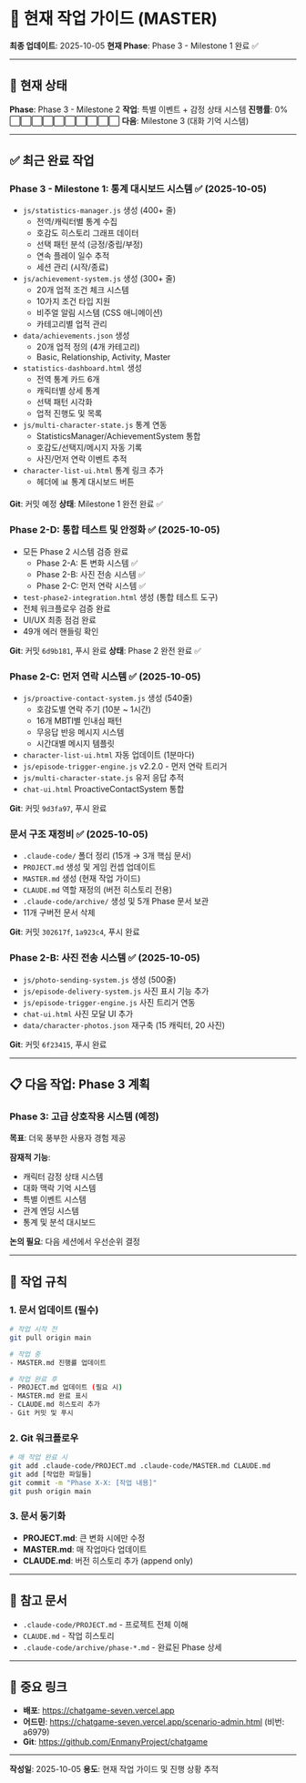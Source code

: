 # 📌 현재 작업 가이드 (MASTER)

**최종 업데이트**: 2025-10-05
**현재 Phase**: Phase 3 - Milestone 1 완료 ✅

---

## 🎯 현재 상태

**Phase**: Phase 3 - Milestone 2
**작업**: 특별 이벤트 + 감정 상태 시스템
**진행률**: 0% ⬜⬜⬜⬜⬜⬜⬜⬜⬜⬜
**다음**: Milestone 3 (대화 기억 시스템)

---

## ✅ 최근 완료 작업

### Phase 3 - Milestone 1: 통계 대시보드 시스템 ✅ (2025-10-05)
- `js/statistics-manager.js` 생성 (400+ 줄)
  * 전역/캐릭터별 통계 수집
  * 호감도 히스토리 그래프 데이터
  * 선택 패턴 분석 (긍정/중립/부정)
  * 연속 플레이 일수 추적
  * 세션 관리 (시작/종료)
- `js/achievement-system.js` 생성 (300+ 줄)
  * 20개 업적 조건 체크 시스템
  * 10가지 조건 타입 지원
  * 비주얼 알림 시스템 (CSS 애니메이션)
  * 카테고리별 업적 관리
- `data/achievements.json` 생성
  * 20개 업적 정의 (4개 카테고리)
  * Basic, Relationship, Activity, Master
- `statistics-dashboard.html` 생성
  * 전역 통계 카드 6개
  * 캐릭터별 상세 통계
  * 선택 패턴 시각화
  * 업적 진행도 및 목록
- `js/multi-character-state.js` 통계 연동
  * StatisticsManager/AchievementSystem 통합
  * 호감도/선택지/메시지 자동 기록
  * 사진/먼저 연락 이벤트 추적
- `character-list-ui.html` 통계 링크 추가
  * 헤더에 📊 통계 대시보드 버튼

**Git**: 커밋 예정
**상태**: Milestone 1 완전 완료 ✅

### Phase 2-D: 통합 테스트 및 안정화 ✅ (2025-10-05)
- 모든 Phase 2 시스템 검증 완료
  * Phase 2-A: 톤 변화 시스템 ✅
  * Phase 2-B: 사진 전송 시스템 ✅
  * Phase 2-C: 먼저 연락 시스템 ✅
- `test-phase2-integration.html` 생성 (통합 테스트 도구)
- 전체 워크플로우 검증 완료
- UI/UX 최종 점검 완료
- 49개 에러 핸들링 확인

**Git**: 커밋 `6d9b181`, 푸시 완료
**상태**: Phase 2 완전 완료 ✅

### Phase 2-C: 먼저 연락 시스템 ✅ (2025-10-05)
- `js/proactive-contact-system.js` 생성 (540줄)
  * 호감도별 연락 주기 (10분 ~ 1시간)
  * 16개 MBTI별 인내심 패턴
  * 무응답 반응 메시지 시스템
  * 시간대별 메시지 템플릿
- `character-list-ui.html` 자동 업데이트 (1분마다)
- `js/episode-trigger-engine.js` v2.2.0 - 먼저 연락 트리거
- `js/multi-character-state.js` 유저 응답 추적
- `chat-ui.html` ProactiveContactSystem 통합

**Git**: 커밋 `9d3fa97`, 푸시 완료

### 문서 구조 재정비 ✅ (2025-10-05)
- `.claude-code/` 폴더 정리 (15개 → 3개 핵심 문서)
- `PROJECT.md` 생성 및 게임 컨셉 업데이트
- `MASTER.md` 생성 (현재 작업 가이드)
- `CLAUDE.md` 역할 재정의 (버전 히스토리 전용)
- `.claude-code/archive/` 생성 및 5개 Phase 문서 보관
- 11개 구버전 문서 삭제

**Git**: 커밋 `302617f`, `1a923c4`, 푸시 완료

### Phase 2-B: 사진 전송 시스템 ✅ (2025-10-05)
- `js/photo-sending-system.js` 생성 (500줄)
- `js/episode-delivery-system.js` 사진 표시 기능 추가
- `js/episode-trigger-engine.js` 사진 트리거 연동
- `chat-ui.html` 사진 모달 UI 추가
- `data/character-photos.json` 재구축 (15 캐릭터, 20 사진)

**Git**: 커밋 `6f23415`, 푸시 완료

---

## 📋 다음 작업: Phase 3 계획

### Phase 3: 고급 상호작용 시스템 (예정)
**목표**: 더욱 풍부한 사용자 경험 제공

**잠재적 기능**:
- 캐릭터 감정 상태 시스템
- 대화 맥락 기억 시스템
- 특별 이벤트 시스템
- 관계 엔딩 시스템
- 통계 및 분석 대시보드

**논의 필요**: 다음 세션에서 우선순위 결정

---

## 🚨 작업 규칙

### 1. 문서 업데이트 (필수)
```bash
# 작업 시작 전
git pull origin main

# 작업 중
- MASTER.md 진행률 업데이트

# 작업 완료 후
- PROJECT.md 업데이트 (필요 시)
- MASTER.md 완료 표시
- CLAUDE.md 히스토리 추가
- Git 커밋 및 푸시
```

### 2. Git 워크플로우
```bash
# 매 작업 완료 시
git add .claude-code/PROJECT.md .claude-code/MASTER.md CLAUDE.md
git add [작업한 파일들]
git commit -m "Phase X-X: [작업 내용]"
git push origin main
```

### 3. 문서 동기화
- **PROJECT.md**: 큰 변화 시에만 수정
- **MASTER.md**: 매 작업마다 업데이트
- **CLAUDE.md**: 버전 히스토리 추가 (append only)

---

## 📂 참고 문서

- `.claude-code/PROJECT.md` - 프로젝트 전체 이해
- `CLAUDE.md` - 작업 히스토리
- `.claude-code/archive/phase-*.md` - 완료된 Phase 상세

---

## 🔗 중요 링크

- **배포**: https://chatgame-seven.vercel.app
- **어드민**: https://chatgame-seven.vercel.app/scenario-admin.html (비번: a6979)
- **Git**: https://github.com/EnmanyProject/chatgame

---

**작성일**: 2025-10-05
**용도**: 현재 작업 가이드 및 진행 상황 추적
